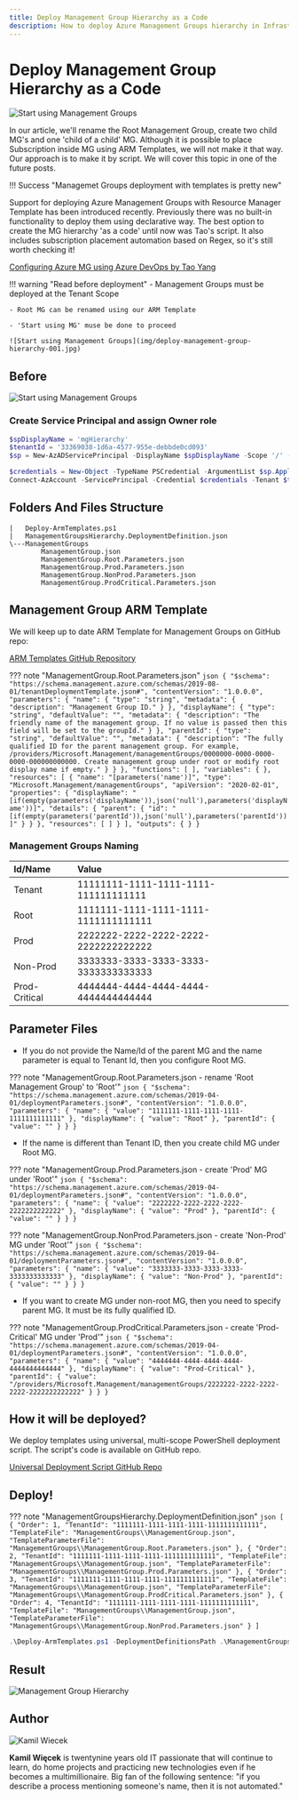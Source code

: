 ```yaml
---
title: Deploy Management Group Hierarchy as a Code
description: How to deploy Azure Management Groups hierarchy in Infrastructure as a Code manner?
---
```


# Deploy Management Group Hierarchy as a Code

![Start using Management Groups](img/deploy-management-group-hierarchy-006.jpg)

In our article, we'll rename the Root Management Group, create two child MG's and one 'child of a child' MG. Although it is possible to place Subscription inside MG using ARM Templates, we will not make it that way. Our approach is to make it by script. We will cover this topic in one of the future posts.

!!! Success "Managemet Groups deployment with templates is pretty new"

Support for deploying Azure Management Groups with Resource Manager Template has been introduced recently. Previously there was no built-in functionality to deploy them using declarative way. The best option to create the MG hierarchy 'as a code' until now was Tao's script. It also includes subscription placement automation based on Regex, so it's still worth checking it!

[Configuring Azure MG using Azure DevOps by Tao Yang](https://blog.tyang.org/2019/09/08/configuring-azure-management-group-hierarchy-using-azure-devops/)

!!! warning "Read before deployment"
    - Management Groups must be deployed at the Tenant Scope

    - Root MG can be renamed using our ARM Template

    - 'Start using MG' muse be done to proceed

    ![Start using Management Groups](img/deploy-management-group-hierarchy-001.jpg)

## Before

![Start using Management Groups](img/deploy-management-group-hierarchy-003.jpg)


### Create Service Principal and assign Owner role

``` powershell
$spDisplayName = 'mgHierarchy'
$tenantId = '33369038-1d6a-4577-955e-debbde0cd093'
$sp = New-AzADServicePrincipal -DisplayName $spDisplayName -Scope '/' -Role Owner

$credentials = New-Object -TypeName PSCredential -ArgumentList $sp.ApplicationId, $sp.Secret
Connect-AzAccount -ServicePrincipal -Credential $credentials -Tenant $tenantId

```

## Folders And Files Structure

```
|   Deploy-ArmTemplates.ps1
|   ManagementGroupsHierarchy.DeploymentDefinition.json
\---ManagementGroups
        ManagementGroup.json
        ManagementGroup.Root.Parameters.json
        ManagementGroup.Prod.Parameters.json
        ManagementGroup.NonProd.Parameters.json
        ManagementGroup.ProdCritical.Parameters.json
```

## Management Group ARM Template

We will keep up to date ARM Template for Management Groups on GitHub repo: 

[ARM Templates GitHub Repository](https://github.com/kwiecek/arm-templates )

??? note "ManagementGroup.Root.Parameters.json"
    ``` json
    {
        "$schema": "https://schema.management.azure.com/schemas/2019-08-01/tenantDeploymentTemplate.json#",
        "contentVersion": "1.0.0.0",
        "parameters": {
            "name": {
                "type": "string",
                "metadata": {
                    "description": "Management Group ID."
                }
            },
            "displayName": {
                "type": "string",
                "defaultValue": "",
                "metadata": {
                    "description": "The friendly name of the management group. If no value is passed then this field will be set to the groupId."
                }
            },
            "parentId": {
                "type": "string",
                "defaultValue": "",
                "metadata": {
                    "description": "The fully qualified ID for the parent management group. For example, /providers/Microsoft.Management/managementGroups/0000000-0000-0000-0000-000000000000. Create management group under root or modify root display name if empty."
                }
            }
        },
        "functions": [
        ],
        "variables": {
        },
        "resources": [
            {
                "name": "[parameters('name')]",
                "type": "Microsoft.Management/managementGroups",
                "apiVersion": "2020-02-01",
                "properties": {
                    "displayName": "[if(empty(parameters('displayName')),json('null'),parameters('displayName'))]",
                    "details": {
                        "parent": {
                            "id": "[if(empty(parameters('parentId')),json('null'),parameters('parentId'))]"
                        }
                    }
                },
                "resources": [
                ]
            }
        ],
        "outputs": {
        }
    }
    ```




### Management Groups Naming

Id/Name         | Value
:-------------- |:-------------
Tenant          | 11111111-1111-1111-1111-111111111111
Root            | 1111111-1111-1111-1111-1111111111111
Prod            | 2222222-2222-2222-2222-2222222222222
Non-Prod        | 3333333-3333-3333-3333-3333333333333
Prod-Critical   | 4444444-4444-4444-4444-4444444444444

## Parameter Files

- If you do not provide the Name/Id of the parent MG and the name parameter is equal to Tenant Id, then you configure Root MG. 

??? note "ManagementGroup.Root.Parameters.json - rename 'Root Management Group' to 'Root'"
    ``` json
    {
        "$schema": "https://schema.management.azure.com/schemas/2019-04-01/deploymentParameters.json#",
        "contentVersion": "1.0.0.0",
        "parameters": {
            "name": {
                "value": "1111111-1111-1111-1111-1111111111111"
            },
            "displayName": {
                "value": "Root"
            },
            "parentId": {
                "value": ""
            }
        }
    }    
    ```

- If the name is different than Tenant ID, then you create child MG under Root MG.

??? note "ManagementGroup.Prod.Parameters.json - create 'Prod' MG under 'Root'"
    ``` json
    {
        "$schema": "https://schema.management.azure.com/schemas/2019-04-01/deploymentParameters.json#",
        "contentVersion": "1.0.0.0",
        "parameters": {
            "name": {
                "value": "2222222-2222-2222-2222-2222222222222"
            },
            "displayName": {
                "value": "Prod"
            },
            "parentId": {
                "value": ""
            }
        }
    }    
    ```

??? note "ManagementGroup.NonProd.Parameters.json - create 'Non-Prod' MG under 'Root'"
    ``` json
    {
        "$schema": "https://schema.management.azure.com/schemas/2019-04-01/deploymentParameters.json#",
        "contentVersion": "1.0.0.0",
        "parameters": {
            "name": {
                "value": "3333333-3333-3333-3333-3333333333333"
            },
            "displayName": {
                "value": "Non-Prod"
            },
            "parentId": {
                "value": ""
            }
        }
    }    
    ```

- If you want to create MG under non-root MG, then you need to specify parent MG. It must be its fully qualified ID.

??? note "ManagementGroup.ProdCritical.Parameters.json - create 'Prod-Critical' MG under 'Prod'"
    ``` json
    {
        "$schema": "https://schema.management.azure.com/schemas/2019-04-01/deploymentParameters.json#",
        "contentVersion": "1.0.0.0",
        "parameters": {
            "name": {
                "value": "4444444-4444-4444-4444-4444444444444"
            },
            "displayName": {
                "value": "Prod-Critical"
            },
            "parentId": {
                "value": "/providers/Microsoft.Management/managementGroups/2222222-2222-2222-2222-2222222222222"
            }
        }
    }    
    ```


## How it will be deployed?


We deploy templates using universal, multi-scope PowerShell deployment script. The script's code is available on GitHub repo. 

[Universal Deployment Script GitHub Repo](https://github.com/kwiecek/azure-arm-deployment-script)

<!-- Here you can find details about our motivation and concept:

[Deploy ARM Templates at Any Scope With Universal Script](/azure-arm-deployment-script) -->

## Deploy!

??? note "ManagementGroupsHierarchy.DeploymentDefinition.json"
    ``` json
    [
        {
            "Order": 1,
            "TenantId": "1111111-1111-1111-1111-1111111111111",
            "TemplateFile": "ManagementGroups\\ManagementGroup.json",
            "TemplateParameterFile": "ManagementGroups\\ManagementGroup.Root.Parameters.json"
        },
        {
            "Order": 2,
            "TenantId": "1111111-1111-1111-1111-1111111111111",
            "TemplateFile": "ManagementGroups\\ManagementGroup.json",
            "TemplateParameterFile": "ManagementGroups\\ManagementGroup.Prod.Parameters.json"
        },
        {
            "Order": 3,
            "TenantId": "1111111-1111-1111-1111-1111111111111",
            "TemplateFile": "ManagementGroups\\ManagementGroup.json",
            "TemplateParameterFile": "ManagementGroups\\ManagementGroup.ProdCritical.Parameters.json"
        },
        {
            "Order": 4,
            "TenantId": "1111111-1111-1111-1111-1111111111111",
            "TemplateFile": "ManagementGroups\\ManagementGroup.json",
            "TemplateParameterFile": "ManagementGroups\\ManagementGroup.NonProd.Parameters.json"
        }
    ]
    ```

``` powershell
.\Deploy-ArmTemplates.ps1 -DeploymentDefinitionsPath .\ManagementGroupsHierarchy.DeploymentDefinition.json
```

## Result

![Management Group Hierarchy](img/deploy-management-group-hierarchy-004.jpg)


## Author

![Kamil Wiecek](img/kamil-wiecek-001.png)

**Kamil Więcek** is twentynine years old IT passionate that will continue to learn, do home projects and practicing new technologies even if he becomes a multimillionaire. 
Big fan of the following sentence: "if you describe a process mentioning someone's name, then it is not automated."

